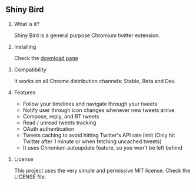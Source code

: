 ## Shiny Bird ##

1. What is it?

    Shiny Bird is a general purpose Chromium twitter extension.

2. Installing

    Check the [download page](https://chrome.google.com/webstore/detail/encaiiljifbdbjlphpgpiimidegddhic)

3. Compatibility

    It works on all Chrome distribution channels: Stable, Beta and Dev.

4. Features

    * Follow your timelines and navigate through your tweets
    * Notify user through icon changes whenever new tweets arrive
    * Compose, reply, and RT tweets
    * Read / unread tweets tracking
    * OAuth authentication
    * Tweets caching to avoid hitting Twitter's API rate limit (Only hit Twitter after 1 minute or when fetching uncached tweets)
    * It uses Chromium autoupdate feature, so you won't be left behind

6. License

    This project uses the very simple and permissive MIT license. Check the LICENSE file.
